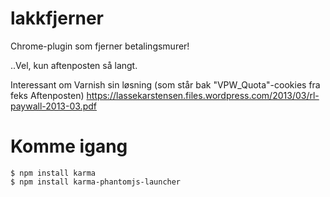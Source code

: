 # lakkfjerner
Chrome-plugin som fjerner betalingsmurer!

..Vel, kun aftenposten så langt.

Interessant om Varnish sin løsning
(som står bak "VPW_Quota"-cookies fra feks Aftenposten)
https://lassekarstensen.files.wordpress.com/2013/03/rl-paywall-2013-03.pdf

# Komme igang

```
$ npm install karma
$ npm install karma-phantomjs-launcher
```

